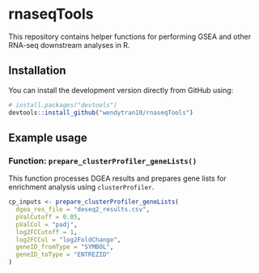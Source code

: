 # rnaseqTools

This repository contains helper functions for performing GSEA and other RNA-seq downstream analyses in R.

## Installation

You can install the development version directly from GitHub using:

```r
# install.packages("devtools")
devtools::install_github("wendytran10/rnaseqTools")
```
## Example usage
### Function: `prepare_clusterProfiler_geneLists()`

This function processes DGEA results and prepares gene lists for enrichment analysis using `clusterProfiler`.

```r
cp_inputs <- prepare_clusterProfiler_geneLists(
  dgea_res_file = "deseq2_results.csv",
  pValCutoff = 0.05,
  pValCol = "padj",
  log2FCCutoff = 1,
  log2FCCol = "log2FoldChange",
  geneID_fromType = "SYMBOL",
  geneID_toType = "ENTREZID"
)
```
